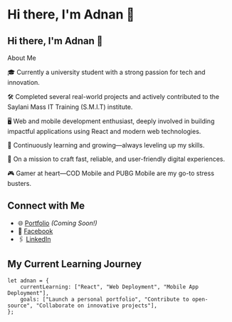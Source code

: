 # Hi there, I'm Adnan 👋

## Hi there, I'm Adnan 👋

About Me

🎓 Currently a university student with a strong passion for tech and innovation.

🛠️ Completed several real-world projects and actively contributed to the Saylani Mass IT Training (S.M.I.T) institute.

🖥️ Web and mobile development enthusiast, deeply involved in building impactful applications using React and modern web technologies.

🌱 Continuously learning and growing—always leveling up my skills.

🚀 On a mission to craft fast, reliable, and user-friendly digital experiences.

🎮 Gamer at heart—COD Mobile and PUBG Mobile are my go-to stress busters.

## Connect with Me
- 🌐 [Portfolio](#) *(Coming Soon!)*  
- 📘 [Facebook](https://www.facebook.com/profile.php?id=100074830116064)  
- 🖇️ [LinkedIn](https://www.linkedin.com/in/adnan-muhammad-67258828a/)  

## My Current Learning Journey
```React
let adnan = {
    currentLearning: ["React", "Web Deployment", "Mobile App Deployment"],
    goals: ["Launch a personal portfolio", "Contribute to open-source", "Collaborate on innovative projects"],
};

